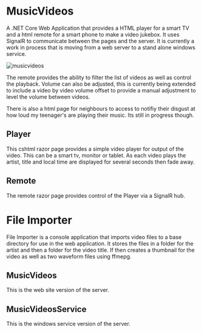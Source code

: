 # MusicVideos
A .NET Core Web Application that provides a HTML player for a smart TV and a html remote for a smart phone to make a video jukebox. It uses SignalR to communicate between the pages and the server. It is currently a work in process that is moving from a web server to a stand alone windows service. 

![musicvideos](https://user-images.githubusercontent.com/28429345/116331378-fe0bdc80-a812-11eb-973e-7592a99743ea.png)

The remote provides the ability to filter the list of videos as well as control the playback. Volume can also be adjusted, this is currently being extended to include a video by video volume offset to provide a manual adjustment to level the volume between videos.

There is also a html page for neighbours to access to notifiy their disgust at how loud my teenager's are playing their music. Its still in progress though.

## Player
This cshtml razor page provides a simple video player for output of the video. This can be a smart tv, monitor or tablet. As each video plays the artist, title and local time are displayed for several seconds then fade away.

## Remote
The remote razor page provides control of the Player via a SignalR hub.

# File Importer
File Importer is a console application that imports video files to a base directory for use in the web application. It stores the files in a folder for the artist and then a folder for the video title. If then creates a thumbnail for the video as well as two waveform files using ffmepg.

## MusicVideos
This is the web site version of the server.

## MusicVideosService 
This is the windows service version of the server.

